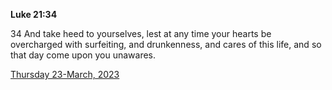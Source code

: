 **Luke 21:34**

34 And take heed to yourselves, lest at any time your hearts be overcharged with surfeiting, and drunkenness, and cares of this life, and so that day come upon you unawares.

[Thursday 23-March, 2023](https://t.me/s/daily_scripture)
